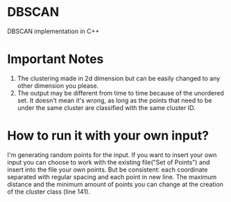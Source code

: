 # DBSCAN
DBSCAN implementation in C++

# Important Notes
1. The clustering made in 2d dimension but can be easily changed to any other dimension you please.
2. The output may be different from time to time because of the unordered set. It doesn't mean it's wrong, as long as the points that need to be under the same cluster are classified with the same cluster ID. 

# How to run it with your own input?
I'm generating random points for the input. If you want to insert your own input you can choose to work with the existing file("Set of Points") and insert into the file your own points. But be consistent: each coordinate separated with regular spacing and each point in new line. The maximum distance and the minimum amount of points you can change at the creation of the cluster class (line 141).
